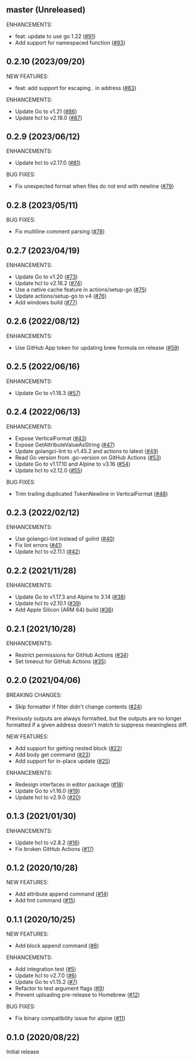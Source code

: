 ## master (Unreleased)

ENHANCEMENTS:

* feat: update to use go 1.22 ([#91](https://github.com/minamijoyo/hcledit/pull/91))
* Add support for namespaced function ([#93](https://github.com/minamijoyo/hcledit/pull/93))

## 0.2.10 (2023/09/20)

NEW FEATURES:

* feat: add support for escaping . in address ([#83](https://github.com/minamijoyo/hcledit/pull/83))

ENHANCEMENTS:

* Update Go to v1.21 ([#86](https://github.com/minamijoyo/hcledit/pull/86))
* Update hcl to v2.18.0 ([#87](https://github.com/minamijoyo/hcledit/pull/87))

## 0.2.9 (2023/06/12)

ENHANCEMENTS:

* Update hcl to v2.17.0 ([#81](https://github.com/minamijoyo/hcledit/pull/81))

BUG FIXES:

* Fix unexpected format when files do not end with newline ([#79](https://github.com/minamijoyo/hcledit/pull/79))

## 0.2.8 (2023/05/11)

BUG FIXES:

* Fix multiline comment parsing ([#78](https://github.com/minamijoyo/hcledit/pull/78))

## 0.2.7 (2023/04/19)

ENHANCEMENTS:

* Update Go to v1.20 ([#73](https://github.com/minamijoyo/hcledit/pull/73))
* Update hcl to v2.16.2 ([#74](https://github.com/minamijoyo/hcledit/pull/74))
* Use a native cache feature in actions/setup-go ([#75](https://github.com/minamijoyo/hcledit/pull/75))
* Update actions/setup-go to v4 ([#76](https://github.com/minamijoyo/hcledit/pull/76))
* Add windows build ([#77](https://github.com/minamijoyo/hcledit/pull/77))

## 0.2.6 (2022/08/12)

ENHANCEMENTS:

* Use GitHub App token for updating brew formula on release ([#59](https://github.com/minamijoyo/hcledit/pull/59))

## 0.2.5 (2022/06/16)

ENHANCEMENTS:

* Update Go to v1.18.3 ([#57](https://github.com/minamijoyo/hcledit/pull/57))

## 0.2.4 (2022/06/13)

ENHANCEMENTS:

* Expose VerticalFormat ([#43](https://github.com/minamijoyo/hcledit/pull/43))
* Expose GetAttributeValueAsString ([#47](https://github.com/minamijoyo/hcledit/pull/47))
* Update golangci-lint to v1.45.2 and actions to latest ([#49](https://github.com/minamijoyo/hcledit/pull/49))
* Read Go version from .go-version on GitHub Actions ([#53](https://github.com/minamijoyo/hcledit/pull/53))
* Update Go to v1.17.10 and Alpine to v3.16 ([#54](https://github.com/minamijoyo/hcledit/pull/54))
* Update hcl to v2.12.0 ([#55](https://github.com/minamijoyo/hcledit/pull/55))

BUG FIXES:

* Trim trailing duplicated TokenNewline in VerticalFormat ([#48](https://github.com/minamijoyo/hcledit/pull/48))

## 0.2.3 (2022/02/12)

ENHANCEMENTS:

* Use golangci-lint instead of golint ([#40](https://github.com/minamijoyo/hcledit/pull/40))
* Fix lint errors ([#41](https://github.com/minamijoyo/hcledit/pull/41))
* Update hcl to v2.11.1 ([#42](https://github.com/minamijoyo/hcledit/pull/42))

## 0.2.2 (2021/11/28)

ENHANCEMENTS:

* Update Go to v1.17.3 and Alpine to 3.14 ([#38](https://github.com/minamijoyo/hcledit/pull/38))
* Update hcl to v2.10.1 ([#39](https://github.com/minamijoyo/hcledit/pull/39))
* Add Apple Silicon (ARM 64) build ([#36](https://github.com/minamijoyo/hcledit/pull/36))

## 0.2.1 (2021/10/28)

ENHANCEMENTS:

* Restrict permissions for GitHub Actions ([#34](https://github.com/minamijoyo/hcledit/pull/34))
* Set timeout for GitHub Actions ([#35](https://github.com/minamijoyo/hcledit/pull/35))

## 0.2.0 (2021/04/06)

BREAKING CHANGES:

* Skip formatter if filter didn't change contents ([#24](https://github.com/minamijoyo/hcledit/pull/24))

Previously outputs are always formatted, but the outputs are no longer formatted if a given address doesn't match to suppress meaningless diff.

NEW FEATURES:

* Add support for getting nested block ([#22](https://github.com/minamijoyo/hcledit/pull/22))
* Add body get command ([#23](https://github.com/minamijoyo/hcledit/pull/23))
* Add support for in-place update ([#25](https://github.com/minamijoyo/hcledit/pull/25))

ENHANCEMENTS:

* Redesign interfaces in editor package ([#18](https://github.com/minamijoyo/hcledit/pull/18))
* Update Go to v1.16.0 ([#19](https://github.com/minamijoyo/hcledit/pull/19))
* Update hcl to v2.9.0 ([#20](https://github.com/minamijoyo/hcledit/pull/20))

## 0.1.3 (2021/01/30)

ENHANCEMENTS:

* Update hcl to v2.8.2 ([#16](https://github.com/minamijoyo/hcledit/pull/16))
* Fix broken GitHub Actions ([#17](https://github.com/minamijoyo/hcledit/pull/17))

## 0.1.2 (2020/10/28)

NEW FEATURES:

* Add attribute append command ([#14](https://github.com/minamijoyo/hcledit/pull/14))
* Add fmt command ([#15](https://github.com/minamijoyo/hcledit/pull/15))

## 0.1.1 (2020/10/25)

NEW FEATURES:

* Add block append command ([#8](https://github.com/minamijoyo/hcledit/pull/8))

ENHANCEMENTS:

* Add integration test ([#5](https://github.com/minamijoyo/hcledit/pull/5))
* Update hcl to v2.7.0 ([#6](https://github.com/minamijoyo/hcledit/pull/6))
* Update Go to v1.15.2 ([#7](https://github.com/minamijoyo/hcledit/pull/7))
* Refactor to test argument flags ([#9](https://github.com/minamijoyo/hcledit/pull/9))
* Prevent uploading pre-release to Homebrew ([#12](https://github.com/minamijoyo/hcledit/pull/12))

BUG FIXES:

* Fix binary compatibility issue for alpine ([#11](https://github.com/minamijoyo/hcledit/pull/11))

## 0.1.0 (2020/08/22)

Initial release
